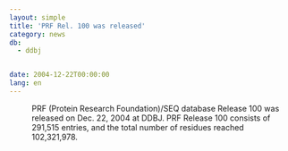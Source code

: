 ```yaml
---
layout: simple
title: 'PRF Rel. 100 was released'
category: news
db:
  - ddbj


date: 2004-12-22T00:00:00
lang: en
---
```


<dd>PRF (Protein Research Foundation)/SEQ database Release 100 was released on Dec. 22, 2004 at DDBJ. PRF Release 100 consists of 291,515 entries, and the total number of residues reached 102,321,978.</dd>
